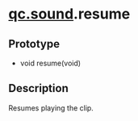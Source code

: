 # [qc.sound](sound.md).resume

## Prototype
* void resume(void)

## Description
Resumes playing the clip.